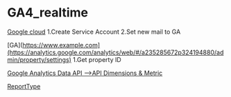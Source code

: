 # GA4_realtime
[Google cloud](https://console.cloud.google.com/apis/credentials?project=smartclick-main)
1.Create Service Account
2.Set new mail to GA 

[GA](https://www.example.com](https://analytics.google.com/analytics/web/#/a235285672p324194880/admin/property/settings)
1.Get property ID 


[Google Analytics Data API -->API Dimensions & Metric](https://developers.google.com/analytics/devguides/reporting/data/v1/api-schema)

[ReportType](https://support.google.com/analytics/answer/9271392?hl=en)

